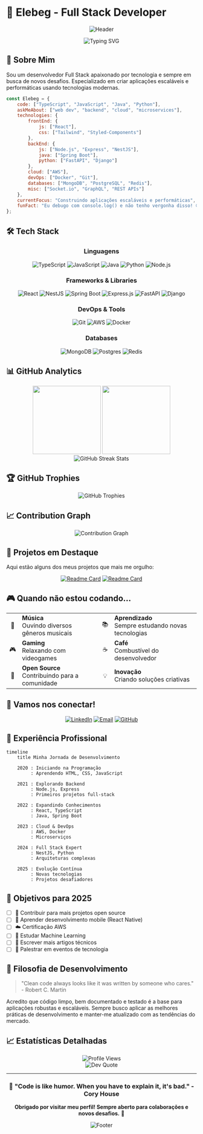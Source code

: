 # 🚀 Elebeg - Full Stack Developer

<div align="center">
  
  ![Header](https://capsule-render.vercel.app/api?type=waving&color=gradient&customColorList=6,11,20&height=300&section=header&text=Hello%20World!&fontSize=50&fontColor=fff&animation=twinkling&fontAlignY=32&desc=I'm%20Elebeg,%20Full%20Stack%20Developer&descAlignY=51&descAlign=50)
  
  <img src="https://readme-typing-svg.herokuapp.com?font=Fira+Code&size=30&duration=3000&pause=1000&color=00D4FF&center=true&vCenter=true&multiline=true&width=600&height=100&lines=const+developer+%3D+%7B;++name%3A+'Elebeg';" alt="Typing SVG" />

</div>

## 🎯 Sobre Mim

Sou um desenvolvedor Full Stack apaixonado por tecnologia e sempre em busca de novos desafios. Especializado em criar aplicações escaláveis e performáticas usando tecnologias modernas.

```javascript
const Elebeg = {
    code: ["TypeScript", "JavaScript", "Java", "Python"],
    askMeAbout: ["web dev", "backend", "cloud", "microservices"],
    technologies: {
        frontEnd: {
            js: ["React"],
            css: ["Tailwind", "Styled-Components"]
        },
        backEnd: {
            js: ["Node.js", "Express", "NestJS"],
            java: ["Spring Boot"],
            python: ["FastAPI", "Django"]
        },
        cloud: ["AWS"],
        devOps: ["Docker", "Git"],
        databases: ["MongoDB", "PostgreSQL", "Redis"],
        misc: ["Socket.io", "GraphQL", "REST APIs"]
    },
    currentFocus: "Construindo aplicações escaláveis e performáticas",
    funFact: "Eu debugo com console.log() e não tenho vergonha disso! 😄"
};
```

## 🛠️ Tech Stack

<div align="center">

### Linguagens
![TypeScript](https://img.shields.io/badge/TypeScript-007ACC?style=for-the-badge&logo=typescript&logoColor=white)
![JavaScript](https://img.shields.io/badge/JavaScript-F7DF1E?style=for-the-badge&logo=javascript&logoColor=black)
![Java](https://img.shields.io/badge/Java-ED8B00?style=for-the-badge&logo=openjdk&logoColor=white)
![Python](https://img.shields.io/badge/Python-3776AB?style=for-the-badge&logo=python&logoColor=white)
![Node.js](https://img.shields.io/badge/Node.js-43853D?style=for-the-badge&logo=node.js&logoColor=white)

### Frameworks & Libraries
![React](https://img.shields.io/badge/React-20232A?style=for-the-badge&logo=react&logoColor=61DAFB)
![NestJS](https://img.shields.io/badge/nestjs-%23E0234E.svg?style=for-the-badge&logo=nestjs&logoColor=white)
![Spring Boot](https://img.shields.io/badge/Spring%20Boot-6DB33F?style=for-the-badge&logo=spring&logoColor=white)
![Express.js](https://img.shields.io/badge/express.js-%23404d59.svg?style=for-the-badge&logo=express&logoColor=%2361DAFB)
![FastAPI](https://img.shields.io/badge/FastAPI-005571?style=for-the-badge&logo=fastapi)
![Django](https://img.shields.io/badge/django-%23092E20.svg?style=for-the-badge&logo=django&logoColor=white)

### DevOps & Tools
![Git](https://img.shields.io/badge/GIT-E44C30?style=for-the-badge&logo=git&logoColor=white)
![AWS](https://img.shields.io/badge/Amazon_AWS-232F3E?style=for-the-badge&logo=amazon-aws&logoColor=white)
![Docker](https://img.shields.io/badge/docker-%230db7ed.svg?style=for-the-badge&logo=docker&logoColor=white)

### Databases
![MongoDB](https://img.shields.io/badge/MongoDB-%234ea94b.svg?style=for-the-badge&logo=mongodb&logoColor=white)
![Postgres](https://img.shields.io/badge/postgres-%23316192.svg?style=for-the-badge&logo=postgresql&logoColor=white)
![Redis](https://img.shields.io/badge/redis-%23DD0031.svg?style=for-the-badge&logo=redis&logoColor=white)

</div>

## 📊 GitHub Analytics

<div align="center">
  <img height="180em" src="https://github-readme-stats.vercel.app/api?username=Elebeg&show_icons=true&theme=tokyonight&include_all_commits=true&count_private=true"/>
  <img height="180em" src="https://github-readme-stats.vercel.app/api/top-langs/?username=Elebeg&layout=compact&langs_count=8&theme=tokyonight"/>
</div>

<div align="center">
  <img src="https://github-readme-streak-stats.herokuapp.com/?user=Elebeg&theme=tokyonight" alt="GitHub Streak Stats" />
</div>

## 🏆 GitHub Trophies
<div align="center">
  <img src="https://github-profile-trophy.vercel.app/?username=Elebeg&theme=tokyonight&row=1&column=7" alt="GitHub Trophies" />
</div>

## 📈 Contribution Graph
<div align="center">
  <img src="https://github-readme-activity-graph.vercel.app/graph?username=Elebeg&theme=tokyo-night&hide_border=true&area=true" alt="Contribution Graph" />
</div>

## 🌟 Projetos em Destaque

Aqui estão alguns dos meus projetos que mais me orgulho:

<div align="center">
  
  [![Readme Card](https://github-readme-stats.vercel.app/api/pin/?username=Elebeg&repo=ReservasAABB&theme=tokyonight)](https://github.com/Elebeg/ReservasAABB)
  [![Readme Card](https://github-readme-stats.vercel.app/api/pin/?username=Elebeg&repo=douumhelpfrontweb&theme=tokyonight)](https://github.com/Elebeg/douumhelpfrontweb)

</div>

## 🎮 Quando não estou codando...

</div>
<table align="center">
<tr>
<td align="center">🎵</td>
<td><strong>Música</strong><br/>Ouvindo diversos gêneros musicais</td>
<td align="center">📚</td>
<td><strong>Aprendizado</strong><br/>Sempre estudando novas tecnologias</td>
</tr>
<tr>
<td align="center">🎮</td>
<td><strong>Gaming</strong><br/>Relaxando com videogames</td>
<td align="center">☕</td>
<td><strong>Café</strong><br/>Combustível do desenvolvedor</td>
</tr>
<tr>
<td align="center">🌱</td>
<td><strong>Open Source</strong><br/>Contribuindo para a comunidade</td>
<td align="center">💡</td>
<td><strong>Inovação</strong><br/>Criando soluções criativas</td>
</tr>
</table>

## 🤝 Vamos nos conectar!

<div align="center">
  
  [![LinkedIn](https://img.shields.io/badge/LinkedIn-0077B5?style=for-the-badge&logo=linkedin&logoColor=white)](https://linkedin.com/in/lucas-schuler-foppa-24723b272/)
  [![Email](https://img.shields.io/badge/Email-D14836?style=for-the-badge&logo=gmail&logoColor=white)](mailto:lucasfoppa@hotmail.com)
  [![GitHub](https://img.shields.io/badge/github-%23121011.svg?style=for-the-badge&logo=github&logoColor=white)](https://github.com/Elebeg)

</div>

## 💼 Experiência Profissional

```mermaid
timeline
    title Minha Jornada de Desenvolvimento
    
    2020 : Iniciando na Programação
         : Aprendendo HTML, CSS, JavaScript
    
    2021 : Explorando Backend
         : Node.js, Express
         : Primeiros projetos full-stack
    
    2022 : Expandindo Conhecimentos
         : React, TypeScript
         : Java, Spring Boot
    
    2023 : Cloud & DevOps
         : AWS, Docker
         : Microserviços
    
    2024 : Full Stack Expert
         : NestJS, Python
         : Arquiteturas complexas
         
    2025 : Evolução Contínua
         : Novas tecnologias
         : Projetos desafiadores
```

## 🎯 Objetivos para 2025

- [ ] 🚀 Contribuir para mais projetos open source
- [ ] 📱 Aprender desenvolvimento mobile (React Native)
- [ ] ☁️ Certificação AWS
- [ ] 🧠 Estudar Machine Learning
- [ ] 📝 Escrever mais artigos técnicos
- [ ] 🎤 Palestrar em eventos de tecnologia

## 💭 Filosofia de Desenvolvimento

> "Clean code always looks like it was written by someone who cares." - Robert C. Martin

Acredito que código limpo, bem documentado e testado é a base para aplicações robustas e escaláveis. Sempre busco aplicar as melhores práticas de desenvolvimento e manter-me atualizado com as tendências do mercado.

## 📈 Estatísticas Detalhadas

<div align="center">
  <img src="https://komarev.com/ghpvc/?username=Elebeg&color=blueviolet&style=for-the-badge&label=PROFILE+VIEWS" alt="Profile Views" />
</div>

<div align="center">
  <img src="https://quotes-github-readme.vercel.app/api?type=horizontal&theme=tokyonight" alt="Dev Quote" />
</div>

---

<div align="center">
  
  ### 🌊 "Code is like humor. When you have to explain it, it's bad." - Cory House
  
  **Obrigado por visitar meu perfil! Sempre aberto para colaborações e novos desafios.** 🚀
  
  ![Footer](https://capsule-render.vercel.app/api?type=waving&color=gradient&customColorList=6,11,20&height=150&section=footer&animation=twinkling)

</div>